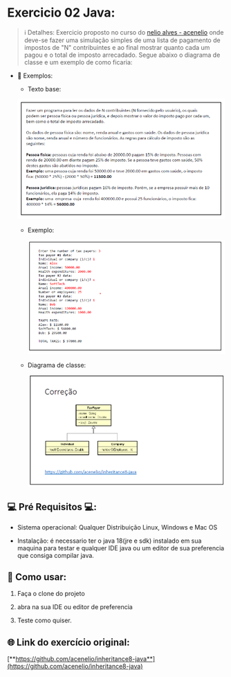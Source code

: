 # Exercicio 02 Java:

> ℹ️ Detalhes: Exercicio proposto no curso do [nelio alves - acenelio](https://github.com/acenelio) onde deve-se fazer uma simulação simples de 
uma lista de pagamento de impostos de "N" contribuintes e ao final mostrar quanto cada um pagou e o total de imposto arrecadado. Segue abaixo o diagrama de classe e um exemplo de como ficaria:

- 👀 Exemplos: 

  - Texto base:
 
  ![Texto base](https://github.com/BrunoSantos98/JavaExercises/blob/main/abstractExercise/AbstractExercise/src/img/texto-base.png)
  
  - Exemplo:
  
    ![Exemplo](https://github.com/BrunoSantos98/JavaExercises/blob/main/abstractExercise/AbstractExercise/src/img/exemplo.png)
    
  - Diagrama de classe:
  
    ![Diagrama de classe](https://github.com/BrunoSantos98/JavaExercises/blob/main/abstractExercise/AbstractExercise/src/img/Diagrama-de-Classe.png)
     
## 💻 Pré Requisitos 💻:

- Sistema operacional: Qualquer Distribuição Linux, Windows e Mac OS

- Instalação: é necessario ter o java 18(jre e sdk) instalado em sua maquina para testar e qualquer IDE java ou um editor de sua preferencia que consiga
compilar java.

## 📃 Como usar:

  1. Faça o clone do projeto

  2. abra na sua IDE ou editor de preferencia

  3. Teste como quiser.

## 🌐 Link do exercício original: 

[**https://github.com/acenelio/inheritance8-java**](https://github.com/acenelio/inheritance8-java)
